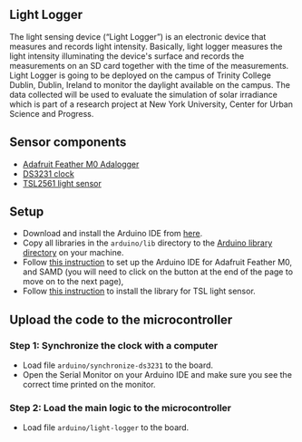 Light Logger
------
The light sensing device (“Light Logger”) is an electronic device that measures and records light intensity. Basically, light logger measures the light intensity illuminating the device's surface and records the measurements on an SD card together with the time of the measurements. Light Logger is going to be deployed on the campus of Trinity College Dublin, Dublin, Ireland to monitor the daylight available on the campus. The data collected will be used to evaluate the simulation of solar irradiance which is part of a research project at New York University, Center for Urban Science and Progress. 

## Sensor components
- [Adafruit Feather M0 Adalogger](https://www.adafruit.com/product/2796)
- [DS3231 clock](https://datasheets.maximintegrated.com/en/ds/DS3231.pdf)
- [TSL2561 light sensor](https://www.adafruit.com/product/439)

## Setup
- Download and install the Arduino IDE from [here](https://www.arduino.cc/en/Main/Software).
- Copy all libraries in the `arduino/lib` directory to the [Arduino library directory](https://www.arduino.cc/en/Guide/Libraries#toc5) on your machine.
- Follow [this instruction](https://learn.adafruit.com/adafruit-feather-m0-adalogger/setup) to set up the Arduino IDE for Adafruit Feather M0, and SAMD (you will need to click on the button at the end of the page to move on to the next page), 
- Follow [this instruction](https://learn.adafruit.com/tsl2561/arduino-code) to install the library for TSL light sensor.

## Upload the code to the microcontroller
### Step 1: Synchronize the clock with a computer
- Load file `arduino/synchronize-ds3231` to the board.
- Open the Serial Monitor on your Arduino IDE and make sure you see the correct time printed on the monitor.

### Step 2: Load the main logic to the microcontroller
- Load file `arduino/light-logger` to the board.


